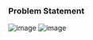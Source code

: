### Problem Statement

![image](https://user-images.githubusercontent.com/36649115/39154868-af94429e-4704-11e8-99a4-ffb844db5011.png)
![image](https://user-images.githubusercontent.com/36649115/39154890-cb920148-4704-11e8-9f47-62c9d7c4182b.png)
